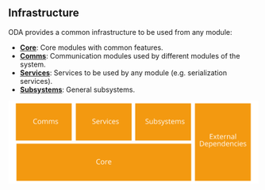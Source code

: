 ## Infrastructure

ODA provides a common infrastructure to be used from any module:
* [__Core__](core.md): Core modules with common features.
* [__Comms__](comms.md): Communication modules used by different modules of the system.
* [__Services__](services.md): Services to be used by any module (e.g. serialization services).
* [__Subsystems__](subsystems.md): General subsystems.

![ODA layers](../asset/img/infrastructure.png)
